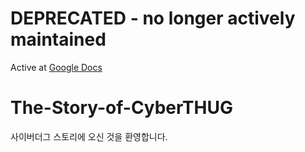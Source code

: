 # **DEPRECATED** - no longer actively maintained

Active at [Google Docs](https://docs.google.com/document/d/1q60uwHXJsbN2q2fMCm3nL2_bM0UnxYqHk_JWB3BG9OI/edit?usp=sharing)

# The-Story-of-CyberTHUG

사이버더그 스토리에 오신 것을 환영합니다.
